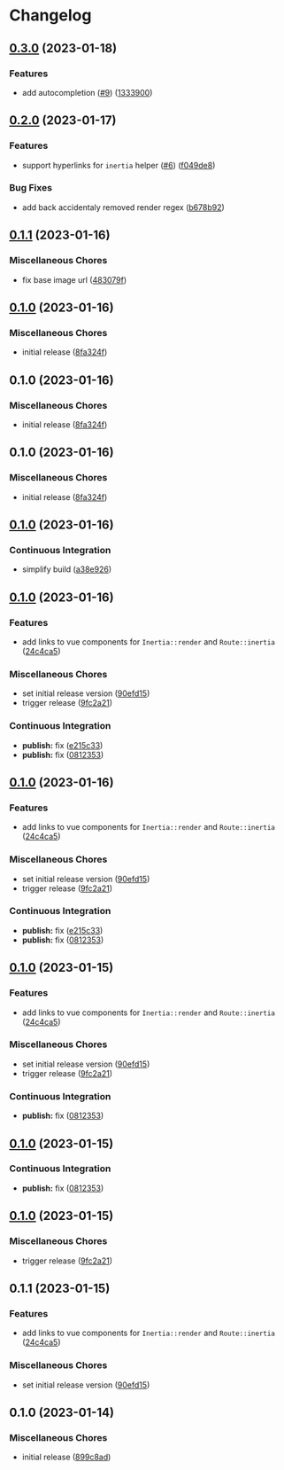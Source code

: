 # Changelog

## [0.3.0](https://github.com/nhedger/vscode-inertia/compare/v0.2.0...v0.3.0) (2023-01-18)


### Features

* add autocompletion ([#9](https://github.com/nhedger/vscode-inertia/issues/9)) ([1333900](https://github.com/nhedger/vscode-inertia/commit/13339002aebd5ab7ff019cc3748947aa2f3ea25d))

## [0.2.0](https://github.com/nhedger/vscode-inertia/compare/v0.1.1...v0.2.0) (2023-01-17)


### Features

* support hyperlinks for `inertia` helper ([#6](https://github.com/nhedger/vscode-inertia/issues/6)) ([f049de8](https://github.com/nhedger/vscode-inertia/commit/f049de8d9614bca2f9b33866c635d203507edac9))


### Bug Fixes

* add back accidentaly removed render regex ([b678b92](https://github.com/nhedger/vscode-inertia/commit/b678b92d8cd46c657347c37945014227a1107809))

## [0.1.1](https://github.com/nhedger/vscode-inertia/compare/v0.1.0...v0.1.1) (2023-01-16)


### Miscellaneous Chores

* fix base image url ([483079f](https://github.com/nhedger/vscode-inertia/commit/483079f2f8a353813573544a6c09d07f36fb3964))

## [0.1.0](https://github.com/nhedger/vscode-inertia/compare/v0.1.0...v0.1.0) (2023-01-16)


### Miscellaneous Chores

* initial release ([8fa324f](https://github.com/nhedger/vscode-inertia/commit/8fa324f3d375c8f9b99071cec901f3af0a2cdb20))

## 0.1.0 (2023-01-16)


### Miscellaneous Chores

* initial release ([8fa324f](https://github.com/nhedger/vscode-inertia/commit/8fa324f3d375c8f9b99071cec901f3af0a2cdb20))

## 0.1.0 (2023-01-16)


### Miscellaneous Chores

* initial release ([8fa324f](https://github.com/nhedger/vscode-inertia/commit/8fa324f3d375c8f9b99071cec901f3af0a2cdb20))

## [0.1.0](https://github.com/nhedger/vscode-inertia/compare/v0.1.0...v0.1.0) (2023-01-16)


### Continuous Integration

* simplify build ([a38e926](https://github.com/nhedger/vscode-inertia/commit/a38e926206b536d916479e2adf56b160d8f39b62))

## [0.1.0](https://github.com/nhedger/vscode-inertia/compare/v0.1.0...v0.1.0) (2023-01-16)


### Features

* add links to vue components for `Inertia::render` and `Route::inertia` ([24c4ca5](https://github.com/nhedger/vscode-inertia/commit/24c4ca5744a34d64a4ad3ea2dd9a8e66e76e4fd6))


### Miscellaneous Chores

* set initial release version ([90efd15](https://github.com/nhedger/vscode-inertia/commit/90efd15d9e181420b9fd6ba6657e7f7b62d616d1))
* trigger release ([9fc2a21](https://github.com/nhedger/vscode-inertia/commit/9fc2a21cba8ddbb472a9ad5c74d0911db21ea04f))


### Continuous Integration

* **publish:** fix ([e215c33](https://github.com/nhedger/vscode-inertia/commit/e215c331140698d9238670843e1a66d68a3bfb07))
* **publish:** fix ([0812353](https://github.com/nhedger/vscode-inertia/commit/0812353b9ae69c5ccbc501ae3e206444b761cd77))

## [0.1.0](https://github.com/nhedger/vscode-inertia/compare/v0.1.0...v0.1.0) (2023-01-16)


### Features

* add links to vue components for `Inertia::render` and `Route::inertia` ([24c4ca5](https://github.com/nhedger/vscode-inertia/commit/24c4ca5744a34d64a4ad3ea2dd9a8e66e76e4fd6))


### Miscellaneous Chores

* set initial release version ([90efd15](https://github.com/nhedger/vscode-inertia/commit/90efd15d9e181420b9fd6ba6657e7f7b62d616d1))
* trigger release ([9fc2a21](https://github.com/nhedger/vscode-inertia/commit/9fc2a21cba8ddbb472a9ad5c74d0911db21ea04f))


### Continuous Integration

* **publish:** fix ([e215c33](https://github.com/nhedger/vscode-inertia/commit/e215c331140698d9238670843e1a66d68a3bfb07))
* **publish:** fix ([0812353](https://github.com/nhedger/vscode-inertia/commit/0812353b9ae69c5ccbc501ae3e206444b761cd77))

## [0.1.0](https://github.com/nhedger/vscode-inertia/compare/v0.1.0...v0.1.0) (2023-01-15)


### Features

* add links to vue components for `Inertia::render` and `Route::inertia` ([24c4ca5](https://github.com/nhedger/vscode-inertia/commit/24c4ca5744a34d64a4ad3ea2dd9a8e66e76e4fd6))


### Miscellaneous Chores

* set initial release version ([90efd15](https://github.com/nhedger/vscode-inertia/commit/90efd15d9e181420b9fd6ba6657e7f7b62d616d1))
* trigger release ([9fc2a21](https://github.com/nhedger/vscode-inertia/commit/9fc2a21cba8ddbb472a9ad5c74d0911db21ea04f))


### Continuous Integration

* **publish:** fix ([0812353](https://github.com/nhedger/vscode-inertia/commit/0812353b9ae69c5ccbc501ae3e206444b761cd77))

## [0.1.0](https://github.com/nhedger/vscode-inertia/compare/v0.1.0...v0.1.0) (2023-01-15)


### Continuous Integration

* **publish:** fix ([0812353](https://github.com/nhedger/vscode-inertia/commit/0812353b9ae69c5ccbc501ae3e206444b761cd77))

## [0.1.0](https://github.com/nhedger/vscode-inertia/compare/v0.1.1...v0.1.0) (2023-01-15)


### Miscellaneous Chores

* trigger release ([9fc2a21](https://github.com/nhedger/vscode-inertia/commit/9fc2a21cba8ddbb472a9ad5c74d0911db21ea04f))

## 0.1.1 (2023-01-15)


### Features

* add links to vue components for `Inertia::render` and `Route::inertia` ([24c4ca5](https://github.com/nhedger/vscode-inertia/commit/24c4ca5744a34d64a4ad3ea2dd9a8e66e76e4fd6))


### Miscellaneous Chores

* set initial release version ([90efd15](https://github.com/nhedger/vscode-inertia/commit/90efd15d9e181420b9fd6ba6657e7f7b62d616d1))

## 0.1.0 (2023-01-14)


### Miscellaneous Chores

* initial release ([899c8ad](https://github.com/nhedger/vscode-extension-template/commit/899c8ad7bc7807ae7415df792ae043ee65f37e9f))
